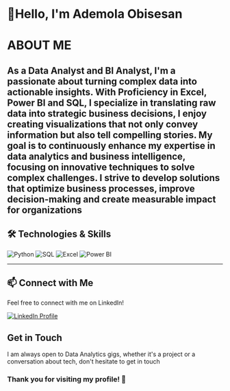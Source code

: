 # 👋Hello, I'm Ademola Obisesan

# ABOUT ME
As a  **Data Analyst** and **BI Analyst**, I'm a passionate about turning complex data into actionable insights. With Proficiency in  **Excel**, **Power BI**  and **SQL**, I specialize in translating raw data into strategic business decisions, I enjoy creating visualizations that not only convey information but also tell compelling stories. My goal is to continuously enhance my expertise in data analytics and business intelligence, focusing on innovative techniques to solve complex challenges. I strive to develop solutions that optimize business processes, improve decision-making and create measurable impact for organizations
-------------------
## 🛠️ Technologies & Skills
<p align="left">
  <img src="https://img.shields.io/badge/-Python-3776AB?style=for-the-badge&logo=python&logoColor=white" alt="Python"/>
  <img src="https://img.shields.io/badge/-SQL-4479A1?style=for-the-badge&logo=postgresql&logoColor=white" alt="SQL"/>
  <img src="https://img.shields.io/badge/-Excel-217346?style=for-the-badge&logo=microsoft-excel&logoColor=white" alt="Excel"/>
  <img src="https://img.shields.io/badge/-Power%20BI-F2C811?style=for-the-badge&logo=power-bi&logoColor=white" alt="Power BI"/>
</p>


  -------------
## 📫 Connect with Me

Feel free to connect with me on LinkedIn!

[![LinkedIn Profile](https://img.shields.io/badge/LinkedIn-Connect%20with%20Me-blue?style=flat-square)](https://www.linkedin.com/in/ademola-obisesan-psm-0b0b88210?)



##  Get in Touch
I am always open to Data Analytics gigs, whether it's a project or a conversation about tech, don't hesitate to get in touch

### Thank you for visiting my profile! 🌟


